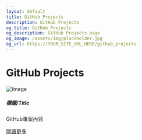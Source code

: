 ```yaml
---
layout: default
title: GitHub Projects
description: GitHub Projects
og_title: GitHub Projects
og_description: GitHub Projects page
og_image: /assets/img/placeholder.jpg
og_url: https://YOUR_SITE_URL_HERE/github_projects
---
```


<h1 data-i18n="{{section_title}}">GitHub Projects</h1>
<!-- 卡片模塊：可複製以下div快速新增內容 -->
<div class="card">
    <img src="/assets/img/placeholder.jpg" alt="Image" loading="lazy">
    <div class="card-body">
        <h5 class="card-title">標題/Title</h5>
        <p class="card-text">GitHub專案內容</p>
        <a href="#" target="_blank" class="btn btn-primary">閱讀更多</a>
    </div>
</div>
